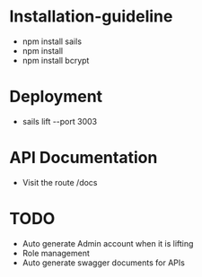 # Installation-guideline
* npm install sails
* npm install
* npm install bcrypt

# Deployment
* sails lift --port 3003

# API Documentation
* Visit the route /docs

# TODO
* Auto generate Admin account when it is lifting
* Role management
* Auto generate swagger documents for APIs
